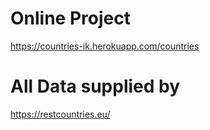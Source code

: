 # Online Project

https://countries-ik.herokuapp.com/countries

# All Data supplied by

https://restcountries.eu/
